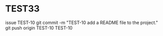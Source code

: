 # TEST33
issue TEST-10
git commit -m "TEST-10 add a README file to the project."
git push origin <branchname>
TEST-10
TEST-10
